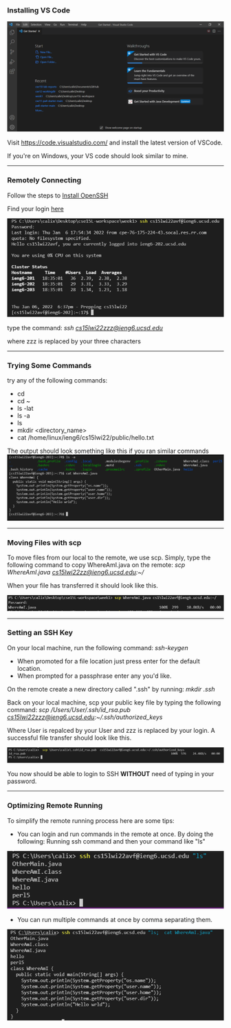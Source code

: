### Installing VS Code
![Image](VScode.png)

Visit https://code.visualstudio.com/ and install the latest version of VSCode.

If you're on Windows, your VS code should look similar to mine.

--- 
### Remotely Connecting 
Follow the steps to [Install OpenSSH](https://docs.microsoft.com/en-us/windows-server/administration/openssh/openssh_install_firstuse)

Find your login [here](https://sdacs.ucsd.edu/~icc/index.php)

![Image](remoteLogin.png)

type the command:
*ssh cs15lwi22zzz@ieng6.ucsd.edu*

where zzz is replaced by your three characters

---
### Trying Some Commands 
try any of the following commands:
- cd
- cd ~
- ls -lat
- ls -a
- ls <directory>
- mkdir <directory_name>
- cat /home/linux/ieng6/cs15lwi22/public/hello.txt 

The output should look something like this if you ran similar commands
![Image](tryingCommands.png)

---

### Moving Files with scp 

To move files from our local to the remote, we use scp.
Simply, type the following command to copy WhereAmI.java on the remote:
*scp WhereAmI.java cs15lwi22zz@ieng6.ucsd.edu:~/*

When your file has transferred it should look like this.

![Image](scp.png)

---
### Setting an SSH Key 
On your local machine, run the following command:
*ssh-keygen*

- When promoted for a file location just press enter for the default location. 
- When prompted for a passphrase enter any you'd like. 

On the remote create a new directory called ".ssh" by running: 
*mkdir .ssh*

Back on your local machine, scp your public key file by typing the following command: 
*scp /Users/User/.ssh/id_rsa.pub cs15lwi22zzz@ieng6.ucsd.edu:~/.ssh/authorized_keys* 

Where User is repalced by your User and zzz is replaced by your login. A successful file transfer should look like this.

![Image](transferPub.png)

You now should be able to login to SSH **WITHOUT** need of typing in your password. 

---
### Optimizing Remote Running
To simplify the remote running process here are some tips: 
- You can login and run commands in the remote at once. By doing the following: Running ssh command and then your command like "ls"  

![Image](optimization.png)

- You can run multiple commands at once by comma separating them.

![Image](MultipleCommands.png)

